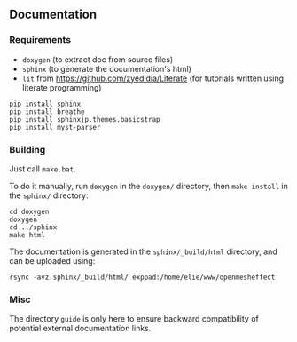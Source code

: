 Documentation
-------------

### Requirements

 - `doxygen` (to extract doc from source files)
 - `sphinx` (to generate the documentation's html)
 - `lit` from https://github.com/zyedidia/Literate (for tutorials written using literate programming)

```
pip install sphinx
pip install breathe
pip install sphinxjp.themes.basicstrap
pip install myst-parser
```

### Building

Just call `make.bat`.

To do it manually, run `doxygen` in the `doxygen/` directory, then `make install` in the `sphinx/` directory:

```
cd doxygen
doxygen
cd ../sphinx
make html
```

The documentation is generated in the `sphinx/_build/html` directory, and can be uploaded using:

```
rsync -avz sphinx/_build/html/ exppad:/home/elie/www/openmesheffect
```

### Misc

The directory `guide` is only here to ensure backward compatibility of potential external documentation links.
